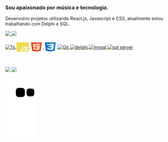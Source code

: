 <h3>Sou apaixonado por música e tecnologia.</h2>
<p>Desenvolvo projetos utilizando React.js, Javascript e CSS, atualmente estou trabalhando com Delphi e SQL.</p>


 <div>
  <a href="https://github.com/leonfritas">
  <img height="180em" src="https://github-readme-stats.vercel.app/api?username=leonfritas&show_icons=true&theme=radical&include_all_commits=true&count_private=true"/>
  <img height="180em" src="https://github-readme-stats.vercel.app/api/top-langs/?username=leonfritas&layout=compact&langs_count=6&theme=tokyonight"/>
  
</div>
<div style="display: inline_block"><br>
   <img align="center" alt="Ts" height="30" width="40" src="https://cdn.jsdelivr.net/gh/devicons/devicon/icons/react/react-original.svg" />      
   <img align="center" alt="Js" height="30" width="40" src="https://raw.githubusercontent.com/devicons/devicon/master/icons/javascript/javascript-plain.svg"/>
   <img align="center" alt="HTML" height="30" width="40" src="https://raw.githubusercontent.com/devicons/devicon/master/icons/html5/html5-original.svg">
   <img align="center" alt="CSS" height="30" width="40" src="https://raw.githubusercontent.com/devicons/devicon/master/icons/css3/css3-original.svg">
   <img align="center" alt="Git" height="30" width="40" src="https://cdn.jsdelivr.net/gh/devicons/devicon/icons/git/git-original.svg" />
   <img align="center" alt="delphi" height="40" width="40" src="https://img.icons8.com/color/512/delphi-ide.png"/>
   <img align="center" alt="mysql" height="30" width="40" src="https://cdn.jsdelivr.net/gh/devicons/devicon/icons/mysql/mysql-original.svg" />
   <img align="center" alt="sql server" height="40" width="40" src="https://img.icons8.com/color/480/microsoft-sql-server.png" /> 
</div>
 
 <br>
<br>
 
<div> 
  
  <a href="https://www.instagram.com/leo_zero92/" target="_blank"><img src="https://img.shields.io/badge/-Instagram-%23E4405F?style=for-the-badge&logo=instagram&logoColor=white" target="_blank"></a> 
  <a href="https://www.linkedin.com/in/leonardo-ribeiro-298a89242/" target="_blank"><img src="https://img.shields.io/badge/-LinkedIn-%230077B5?style=for-the-badge&logo=linkedin&logoColor=white" target="_blank"></a> 
 
  ![Snake animation](https://github.com/leonfritas/leonfritas/blob/output/github-contribution-grid-snake.svg)

</div>
